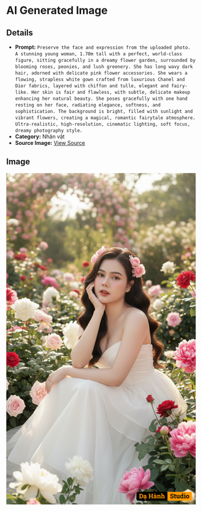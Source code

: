 # AI Generated Image

## Details
- **Prompt:** `Preserve the face and expression from the uploaded photo. A stunning young woman, 1.70m tall with a perfect, world-class figure, sitting gracefully in a dreamy flower garden, surrounded by blooming roses, peonies, and lush greenery. She has long wavy dark hair, adorned with delicate pink flower accessories. She wears a flowing, strapless white gown crafted from luxurious Chanel and Dior fabrics, layered with chiffon and tulle, elegant and fairy-like. Her skin is fair and flawless, with subtle, delicate makeup enhancing her natural beauty. She poses gracefully with one hand resting on her face, radiating elegance, softness, and sophistication. The background is bright, filled with sunlight and vibrant flowers, creating a magical, romantic fairytale atmosphere. Ultra-realistic, high-resolution, cinematic lighting, soft focus, dreamy photography style.`
- **Category:** Nhân vật
- **Source Image:** [View Source](https://raw.githubusercontent.com/lenzcomvth/ImageLibrary/main/Female.png)

## Image
![AI Generated Image](./image-2025-10-03T07-05-12-836Z.png)
